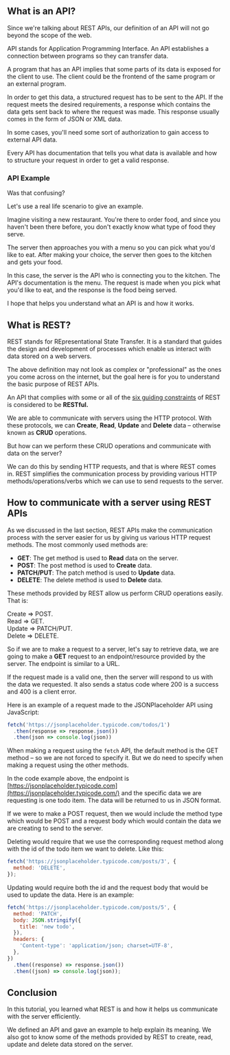 ## **What is an API?**

Since we're talking about REST APIs, our definition of an API will not go beyond the scope of the web.

API stands for Application Programming Interface. An API establishes a connection between programs so they can transfer data.

A program that has an API implies that some parts of its data is exposed for the client to use. The client could be the frontend of the same program or an external program.

In order to get this data, a structured request has to be sent to the API. If the request meets the desired requirements, a response which contains the data gets sent back to where the request was made. This response usually comes in the form of JSON or XML data.

In some cases, you'll need some sort of authorization to gain access to external API data.

Every API has documentation that tells you what data is available and how to structure your request in order to get a valid response.

### API Example

Was that confusing?

Let's use a real life scenario to give an example.

Imagine visiting a new restaurant. You're there to order food, and since you haven't been there before, you don't exactly know what type of food they serve.

The server then approaches you with a menu so you can pick what you'd like to eat. After making your choice, the server then goes to the kitchen and gets your food.

In this case, the server is the API who is connecting you to the kitchen. The API's documentation is the menu. The request is made when you pick what you'd like to eat, and the response is the food being served.

I hope that helps you understand what an API is and how it works.

## What is REST?

REST stands for REpresentational State Transfer. It is a standard that guides the design and development of processes which enable us interact with data stored on a web servers.

The above definition may not look as complex or "professional" as the ones you come across on the internet, but the goal here is for you to understand the basic purpose of REST APIs.

An API that complies with some or all of the [six guiding constraints](https://en.wikipedia.org/wiki/Representational_state_transfer#:~:text=The%20REST%20architectural%20style%20defines,visibility%2C%20portability%2C%20and%20reliability.) of REST is considered to be **RESTful.**

We are able to communicate with servers using the HTTP protocol. With these protocols, we can **Create**, **Read**, **Update** and **Delete** data – otherwise known as **CRUD** operations.

But how can we perform these CRUD operations and communicate with data on the server?

We can do this by sending HTTP requests, and that is where REST comes in. REST simplifies the communication process by providing various HTTP methods/operations/verbs which we can use to send requests to the server.

## How to communicate with a server using REST APIs

As we discussed in the last section, REST APIs make the communication process with the server easier for us by giving us various HTTP request methods. The most commonly used methods are:

-   **GET**: The get method is used to **Read** data on the server.
-   **POST**: The post method is used to **Create** data.
-   **PATCH/PUT**: The patch method is used to **Update** data.
-   **DELETE**: The delete method is used to **Delete** data.

These methods provided by REST allow us perform CRUD operations easily. That is:

Create => POST.  
Read => GET.  
Update => PATCH/PUT.  
Delete => DELETE.

So if we are to make a request to a server, let's say to retrieve data, we are going to make a **GET** request to an endpoint/resource provided by the server. The endpoint is similar to a URL.

If the request made is a valid one, then the server will respond to us with the data we requested. It also sends a status code where 200 is a success and 400 is a client error.

Here is an example of a request made to the JSONPlaceholder API using JavaScript:

```javascript
fetch('https://jsonplaceholder.typicode.com/todos/1')
  .then(response => response.json())
  .then(json => console.log(json))
```

When making a request using the `fetch` API, the default method is the GET method – so we are not forced to specify it. But we do need to specify when making a request using the other methods.

In the code example above, the endpoint is [https://jsonplaceholder.typicode.com](https://jsonplaceholder.typicode.com/) and the specific data we are requesting is one todo item. The data will be returned to us in JSON format.

If we were to make a POST request, then we would include the method type which would be POST and a request body which would contain the data we are creating to send to the server.

Deleting would require that we use the corresponding request method along with the id of the todo item we want to delete. Like this:

```js
fetch('https://jsonplaceholder.typicode.com/posts/3', {
  method: 'DELETE',
});
```

Updating would require both the id and the request body that would be used to update the data. Here is an example:

```js
fetch('https://jsonplaceholder.typicode.com/posts/5', {
  method: 'PATCH',
  body: JSON.stringify({
    title: 'new todo',
  }),
  headers: {
    'Content-type': 'application/json; charset=UTF-8',
  },
})
  .then((response) => response.json())
  .then((json) => console.log(json));
```

## Conclusion

In this tutorial, you learned what REST is and how it helps us communicate with the server efficiently.

We defined an API and gave an example to help explain its meaning. We also got to know some of the methods provided by REST to create, read, update and delete data stored on the server.
